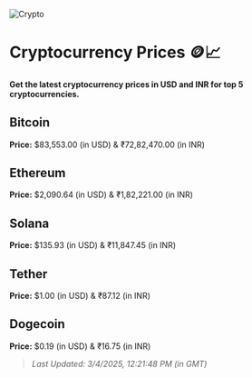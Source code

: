 
![Crypto](https://www.techguide.com.au/wp-content/uploads/2020/11/crypto3.jpeg)

# Cryptocurrency Prices 🪙📈

#### Get the latest cryptocurrency prices in USD and INR for top 5 cryptocurrencies.

## Bitcoin

**Price:** $83,553.00 (in USD) & ₹72,82,470.00 (in INR)

## Ethereum

**Price:** $2,090.64 (in USD) & ₹1,82,221.00 (in INR)

## Solana

**Price:** $135.93 (in USD) & ₹11,847.45 (in INR)

## Tether

**Price:** $1.00 (in USD) & ₹87.12 (in INR)

## Dogecoin

**Price:** $0.19 (in USD) & ₹16.75 (in INR)

> _Last Updated: 3/4/2025, 12:21:48 PM (in GMT)_
